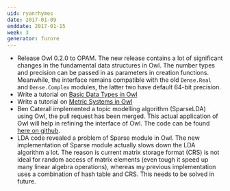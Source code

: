 ```yaml
---
uid: ryanrhymes
date: 2017-01-09
enddate: 2017-01-15
week: 3
generator: furore
---
```


- Release Owl 0.2.0 to OPAM. The new release contains a lot of significant changes in the fundamental data structures in Owl. The number types and precision can be passed in as parameters in creation functions. Meanwhile, the interface remains compatible with the old `Dense.Real` and `Dense.Complex` modules, the latter two have default 64-bit precision.
- Write a tutorial on [Basic Data Types in Owl](https://github.com/ryanrhymes/owl/wiki/Tutorial:-Basic-Data-Types)
- Write a tutorial on [Metric Systems in Owl](https://github.com/ryanrhymes/owl/wiki/Tutorial:-Metric-Systems)
- Ben Caterall implemented a topic modelling algorithm (SparseLDA) using Owl, the pull request has been merged. This actual application of Owl will help in refining the interface of Owl. The code can be found [here on github](https://github.com/ryanrhymes/owl/blob/master/lib/topic/owl_topic_lda.ml).
- LDA code revealed a problem of Sparse module in Owl. The new implementation of Sparse module actually slows down the LDA algorithm a lot. The reason is current matrix storage format (CRS) is not ideal for random access of matrix elements (even tough it speed up many linear algebra operations), whereas my previous implementation uses a combination of hash table and CRS. This needs to be solved in future.

